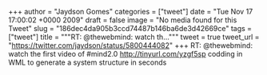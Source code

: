 
+++
author = "Jaydson Gomes"
categories = ["tweet"]
date = "Tue Nov 17 17:00:02 +0000 2009"
draft = false
image = "No media found for this Tweet"
slug = "186dec4da905b3ccd74487b146ba6de3d42669ce"
tags = ["tweet"]
title = """RT: @thewebmind: watch th..."""
tweet = true
tweet_url = "https://twitter.com/jaydson/status/5800444082"
+++
RT: @thewebmind: watch the first video of #mind2.0 http://tinyurl.com/yzgf5sp codding in WML to generate a system structure in seconds
